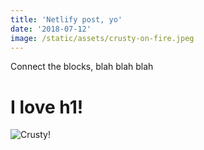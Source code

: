 ```yaml
---
title: 'Netlify post, yo'
date: '2018-07-12'
image: /static/assets/crusty-on-fire.jpeg
---
```


Connect the blocks, blah blah blah

# I love h1!

![Crusty!](/assets/crusty-on-fire.jpeg)
